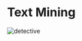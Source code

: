 # Text Mining
![detective](https://i.guim.co.uk/img/media/15ec744af8cdebb8e64e66948948a980b7dee359/0_37_2148_1289/master/2148.jpg?width=1020&quality=45&auto=format&fit=max&dpr=2&s=cf6dc98d30f5317c7c76f0f73735ea96)
